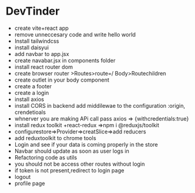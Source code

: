 # DevTinder

- create vite+react app
- remove unneccesary code and write hello world
- Install tailwindcss
- install daisyui
- add navbar to app.jsx
- create navabar.jsx in components folder
- install react router dom
- create browser router >Routes>route=/ Body>Routechildren
- create outlet in your body component
- create a footer
- create a login
- install axios
- install CORS in backend add middilewae to the configuration :origin, crendetioals
- whnerver you are making APi call pass axios => {withcredentials:true}
- install redux toolkit +react-redux =>npm i @reduxjs/toolkit
- configurestore=>Provider=>creatSlice=>add reducers
- add reduxtoolkit to chrome tools
- Login and see if your data is coming properly in the store
- Navbar should update as soon as user logs in
- Refactoring code as utils
- you should not be access other routes without login
- if token is not present,redirect to login page
- logout
- profile page
